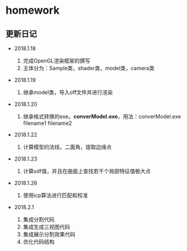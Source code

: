 # homework

## 更新日记

- 2018.1.18
	1. 完成OpenGL渲染框架的撰写
	2. 主体分为：Sample类，shader类，model类，camera类

- 2018.1.19
	1. 继承model类，导入off文件并进行渲染

- 2018.1.20
	1. 继承格式转换的exe。**converModel.exe**，用法：converModel.exe filename1 filename2

- 2018.1.22
	1. 计算模型的法线，二面角，提取边缘点

- 2018.1.23
	1. 计算sdf值，并且在曲面上查找若干个局部特征值极大点

- 2018.1.26
	1. 使用icp算法进行匹配和校准

- 2018.2.1
	1. 集成分割代码
	2. 集成生成三视图代码
	3. 集成展示分割效果代码
	4. 优化代码结构
